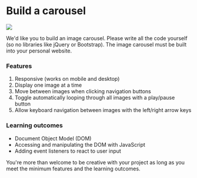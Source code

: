 # Build a carousel

![](https://user-images.githubusercontent.com/9408641/48860569-29c04800-edb9-11e8-8d80-308ce71ba857.gif)

We'd like you to build an image carousel. Please write all the code yourself (so no libraries like jQuery or Bootstrap). The image carousel must be built into your personal website.

### Features

1. Responsive (works on mobile and desktop)
2. Display one image at a time
3. Move between images when clicking navigation buttons
4. Toggle automatically looping through all images with a play/pause button
5. Allow keyboard navigation between images with the left/right arrow keys


### Learning outcomes

- Document Object Model (DOM)
- Accessing and manipulating the DOM with JavaScript
- Adding event listeners to react to user input

You're more than welcome to be creative with your project as long as you meet the minimum features and the learning outcomes.
